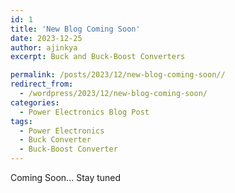 ```yaml
---
id: 1
title: 'New Blog Coming Soon'
date: 2023-12-25
author: ajinkya
excerpt: Buck and Buck-Boost Converters

permalink: /posts/2023/12/new-blog-coming-soon// 
redirect_from:
  - /wordpress/2023/12/new-blog-coming-soon/
categories:
  - Power Electronics Blog Post
tags:
  - Power Electronics
  - Buck Converter
  - Buck-Boost Converter
---
```

Coming Soon... Stay tuned
